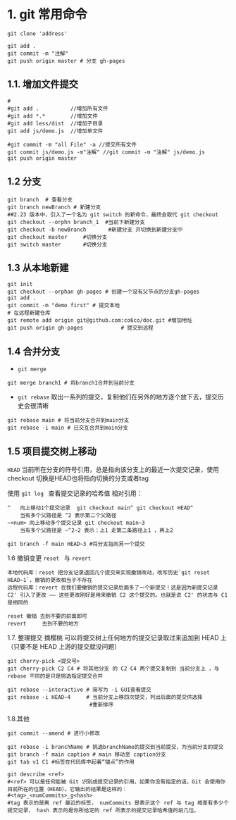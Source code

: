 # 1. git 常用命令
```
git clone 'address'
```
```
git add .
git commit -m "注解"
git push origin master # 分支 gh-pages

```
## 1.1. 增加文件提交
```
#
#git add .			//增加所有文件
#git add *.*		//增加文件
#git add less/dist	//增加子目录
git add js/demo.js	//增加单文件

#git commit -m "all File" -a //提交所有文件
git commit js/demo.js -m"注解" //git commit -m "注解" js/demo.js
git push origin master
```

## 1.2 分支
```
git branch  # 查看分支
git branch newBranch # 新建分支
##2.23 版本中，引入了一个名为 git switch 的新命令，最终会取代 git checkout
git checkout --orphn branch_1  #当前下新建分支
git checkout -b newBranch		#新建分支 并切换到新建分支中
git checkout master 	#切换分支
git switch master 	    #切换分支
```

## 1.3 从本地新建
```
git init
git checkout --orphan gh-pages # 创建一个没有父节点的分支gh-pages
git add .
git commit -m "demo first" # 提交本地
# 在远程新建仓库
git remote add origin git@github.com:co6co/doc.git #增加地址
git push origin gh-pages			# 提交到远程
```

## 1.4 合并分支 
- `git merge`
```
git merge branch1 # 将branch1合并到当前分支
```
- `git rebase` 取出一系列的提交，复制他们在另外的地方逐个放下去，提交历史会很清晰
```
git rebase main # 将当前分支合并到main分支
git rebase -i main # 已交互合并到main分支
```

## 1.5 项目提交树上移动
`HEAD` 当前所在分支的符号引用，总是指向该分支上的最近一次提交记录，使用checkout 切换是HEAD也将指向切换的分支或者tag

使用 `git log ` 查看提交记录的哈希值
相对引用：
```
^ 	向上移动1个提交记录	git checkout main^ git checkout HEAD^
	当有多个父路径是 ^2 表示第二个父路径
~<num> 向上移动多个提交记录 git checkout main~3
	当有多个父路径是 ~^2~2 表示：上1 走第二条路径上1 ，再上2

git branch -f main HEAD~3 #将分支指向另一个提交
```

1.6 撤销变更 `reset ` 与 `revert`
```
本地代码库：reset 把分支记录退回几个提交来实现撤销改动，改写历史`git reset HEAD~1`，撤销的更改相当于不存在
远程代码库：revert 在我们要撤销的提交记录后面多了一个新提交！这是因为新提交记录 C2' 引入了更改 —— 这些更改刚好是用来撤销 C2 这个提交的。也就是说 C2' 的状态与 C1 是相同的

reset 撤销 去到不要的前面即可
revert 	   去到不要的地方
```

1.7. 整理提交 摘樱桃
可以将提交树上任何地方的提交记录取过来追加到 HEAD 上（只要不是 HEAD 上游的提交就没问题）
```
git cherry-pick <提交号>
git cherry-pick C2 C4 # 将其他分支 的 C2 C4 两个提交复制到 当前分支上 ，与rebase 不同的是只是挑选指定提交合并
```
```
git rebase --interactive # 简写为 -i GUI查看提交
git rebase -i HEAD~4 	 # 当前分支上移四次提交，列出后面的提交供选择
						  #重新排序
```

1.8.其他
```
git commit --amend # 进行小修改

git rebase -i branchName # 挑选branchName的提交到当前提交，为当前分支的提交
git branch -f main caption # main 移动至 caption分支
git tab v1 C1 #标签在代码库中起着“锚点”的作用
```
```
git describe <ref>
#<ref> 可以是任何能被 Git 识别成提交记录的引用，如果你没有指定的话，Git 会使用你目前所在的位置（HEAD）。它输出的结果是这样的：
#<tag>_<numCommits>_g<hash>
#tag 表示的是离 ref 最近的标签， numCommits 是表示这个 ref 与 tag 相差有多少个提交记录， hash 表示的是你所给定的 ref 所表示的提交记录哈希值的前几位。
```